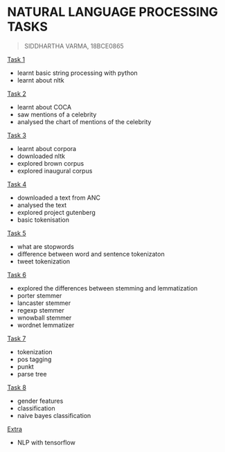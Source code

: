 # NATURAL LANGUAGE PROCESSING TASKS
> SIDDHARTHA VARMA, 18BCE0865

[Task 1](https://github.com/BRO3886/winsem2019_NLP/tree/master/Task%201)
 + learnt basic string processing with python
 + learnt about nltk

[Task 2](https://github.com/BRO3886/winsem2019_NLP/tree/master/Task%202)
 + learnt about COCA
 + saw mentions of a celebrity
 + analysed the chart of mentions of the celebrity

[Task 3](https://github.com/BRO3886/winsem2019_NLP/tree/master/Task%203)
 + learnt about corpora
 + downloaded nltk
 + explored brown corpus
 + explored inaugural corpus
 
[Task 4](https://github.com/BRO3886/winsem2019_NLP/tree/master/Task%204)
 + downloaded a text from ANC
 + analysed the text
 + explored project gutenberg
 + basic tokenisation

[Task 5](https://github.com/BRO3886/winsem2019_NLP/tree/master/Task%205)
 + what are stopwords
 + difference between word and sentence tokenizaton
 + tweet tokenization

[Task 6](https://github.com/BRO3886/winsem2019_NLP/tree/master/Task%206)
 + explored the differences between stemming and lemmatization
 + porter stemmer
 + lancaster stemmer
 + regexp stemmer
 + wnowball stemmer
 + wordnet lemmatizer

[Task 7](https://github.com/BRO3886/winsem2019_NLP/tree/master/Task%207)
 + tokenization
 + pos tagging
 + punkt
 + parse tree

[Task 8](https://github.com/BRO3886/winsem2019_NLP/tree/master/Task%208)
 + gender features
 + classification
 + naive bayes classification

[Extra](https://github.com/BRO3886/winsem2019_NLP/tree/master/self_tf)
 + NLP with tensorflow

